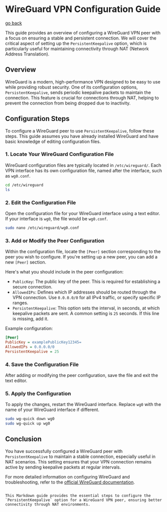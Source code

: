 # WireGuard VPN Configuration Guide

[go back](linux.md#wireguard-vpn-configuration-guide)

This guide provides an overview of configuring a WireGuard VPN peer with a focus on ensuring a stable and persistent connection. We will cover the critical aspect of setting up the `PersistentKeepalive` option, which is particularly useful for maintaining connectivity through NAT (Network Address Translation).

## Overview

WireGuard is a modern, high-performance VPN designed to be easy to use while providing robust security. One of its configuration options, `PersistentKeepalive`, sends periodic keepalive packets to maintain the connection. This feature is crucial for connections through NAT, helping to prevent the connection from being dropped due to inactivity.

## Configuration Steps

To configure a WireGuard peer to use `PersistentKeepalive`, follow these steps. This guide assumes you have already installed WireGuard and have basic knowledge of editing configuration files.

### 1. Locate Your WireGuard Configuration File

WireGuard configuration files are typically located in `/etc/wireguard/`. Each VPN interface has its own configuration file, named after the interface, such as `wg0.conf`.

```bash
cd /etc/wireguard
ls
```

### 2. Edit the Configuration File

Open the configuration file for your WireGuard interface using a text editor. If your interface is `wg0`, the file would be `wg0.conf`.

```bash
sudo nano /etc/wireguard/wg0.conf
```

### 3. Add or Modify the Peer Configuration

Within the configuration file, locate the `[Peer]` section corresponding to the peer you wish to configure. If you're setting up a new peer, you can add a new `[Peer]` section.

Here's what you should include in the peer configuration:

- `PublicKey`: The public key of the peer. This is required for establishing a secure connection.
- `AllowedIPs`: Defines which IP addresses should be routed through the VPN connection. Use `0.0.0.0/0` for all IPv4 traffic, or specify specific IP ranges.
- `PersistentKeepalive`: This option sets the interval, in seconds, at which keepalive packets are sent. A common setting is `25` seconds. If this line is missing, add it.

Example configuration:

```ini
[Peer]
PublicKey = examplePublicKey12345=
AllowedIPs = 0.0.0.0/0
PersistentKeepalive = 25
```

### 4. Save the Configuration File

After adding or modifying the peer configuration, save the file and exit the text editor.

### 5. Apply the Configuration

To apply the changes, restart the WireGuard interface. Replace `wg0` with the name of your WireGuard interface if different.

```bash
sudo wg-quick down wg0
sudo wg-quick up wg0
```

## Conclusion

You have successfully configured a WireGuard peer with `PersistentKeepalive` to maintain a stable connection, especially useful in NAT scenarios. This setting ensures that your VPN connection remains active by sending keepalive packets at regular intervals.

For more detailed information on configuring WireGuard and troubleshooting, refer to the [official WireGuard documentation](https://www.wireguard.com/).
```

This Markdown guide provides the essential steps to configure the `PersistentKeepalive` option for a WireGuard VPN peer, ensuring better connectivity through NAT environments.
